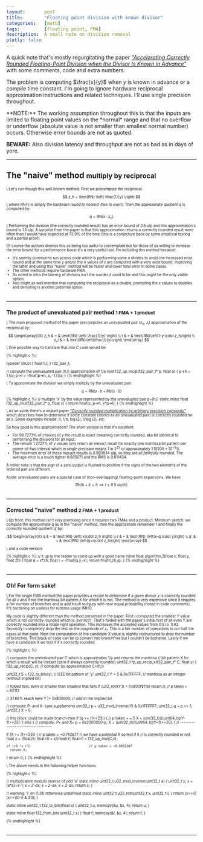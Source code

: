 ```yaml
---
layout:       post
title:        "Floating point division with known divisor"
categories:   [math]
tags:         [floating point, FMA]
description:  A small note on division removal
plotly: false
---
```


A quick note that's mostly regurgitating the paper [*"Accelerating Correctly Rounded Floating-Point Division when the Divisor Is Known in Advance"*](http://perso.ens-lyon.fr/jean-michel.muller/fpdiv.html) with some comments, code and extra numbers.

The problem is computing $\frac{x}{y}$ when $y$ is known in advance or a compile time constant. I'm going to ignore hardware reciprocal approximation instructions and related techniques. I'll use single precision throughout.

<div class="alert alert-success" role="alert" markdown="1">
**NOTE:** The working assumption throughout this is that the inputs are limited to floating point values on the *normal* range and that no overflow or underflow (absolute value is not smaller than smallest normal number) occurs. Otherwise error bounds are not as quoted.

**BEWARE:** Also division latency and throughput are not as bad as in days of yore.
</div>

------

The "naive" method <small>multiply by reciprocal<small>
------

\\
Let's run though this well known method. First we precompute the reciprocal:

$$
z_h = \text{RN} \left( \frac{1}{y} \right)
$$

\\
where $\text{RN} \left(\cdot\right)$ is simply the hardware *round to nearest (ties to even)*. Then the approximate quotient $q$ is computed by:

$$
q = \text{RN} \left( x\cdot z_h \right)
$$

\\
Performing the division (the correctly rounded result) has an error bound of $0.5~\text{ulp}$ and this approximation's bound is $1.5~\text{ulp}$. A surprise from the paper is that this approximation returns a correctly rounded result more often than I would have expected at 72.9% of the time (this is a conjecture back by some empirical testing and a partial proof).

Of course the authors dismiss this as being too awful to contemplate but for those of us willing to increase the error bound for a performance boost it's a very useful tool. I'm including this method because:

* It's seemly common to run across code which is performing some $n$ divides to avoid the increased error bound and at the same time $y$ and/or the $n$ values of $x$ are computed with a very wide bound. Improving the latter and using this "naive" method will be faster and lower total error in some cases.
* The other methods require hardware FMA.
* As noted in intro the latency of division isn't the murder it used to be and this might be the only viable option. 
* And might as well mention that computing the reciprocal as a double, promoting the $x$ values to doubles and demoting is another potential option. 

<br>

------

The product of unevaluated pair method <small>1 FMA + 1 product</small>
------

\\
The main proposed method of the paper precomputes an unevaluated pair $\left(z_h,~z_l\right)$
 approximation of the reciprocal by:

$$
\begin{array}{lll}
z_h & = & \text{RN} \left( \frac{1}{y} \right) \\
t   & = & \text{RN}\left(1-y \cdot z_h\right) \\
z_l & = & \text{RN}\left(\frac{t}{y}\right)
\end{array}
$$


\\
One possible way to translate that into *C* code would be:

{% highlight c %}

typedef struct { float h,l; } f32_pair_t;

// compute the unevaluated pair (h,l) approximation of 1/a
void f32_up_recip(f32_pair_t* p, float a)
{
 p->h = 1.f/a;
 p->l = -fmaf(p->h, a, -1.f)/a;
}
{% endhighlight %}

\\
To approximate the division we simply multiply by the unevaluated pair:

$$
q =  \text{RN} \left(x\cdot h + \text{RN}\left(x\cdot l\right)\right)
$$

{% highlight c %}
// multiply 'x' by the value represented by the unevaluated pair p=(h,l)
static inline float f32_up_mul(f32_pair_t* p, float x) 
{
  return fmaf(x, p->h, x*p->l);
}
{% endhighlight %}

\\
As an aside there's a related paper [*"Correctly rounded multiplication by arbitrary precision constants"*](http://perso.ens-lyon.fr/jean-michel.muller/MultConstant.html) which describes how to determine if some constant (stored as an unevaluated pair) is correctly rounded for all x. Some examples include: $\pi,~ 1/\pi, ~\log\left(2\right), ~1/\log\left(2\right)$, etc.

So how good is this approximation? The short version is that it's excellent: 

* For $98.7273\%$ of choices of $y$ the result is exact (meaning correctly rounded, aka bit identical to performing the division) for all input. 
* The remain $1.2727\%$ of $y$ values only return an inexact result for exactly one mantissa bit pattern per power-of-two interval which in single precision means $1$ in $2^{23}$ or approximately $1.19209\times 10^{-5}\%$
* The maximum error of these inexact results is $0.990934~\text{ulp}$, so they are all *faithfully rounded*. The average error is a much tighter $0.605071$ and the RMS is $0.611434$.

A minor note is that the sign of a zero output is flushed to positive if the signs of the two elements of the ordered pair are different.

Aside: unevaluated pairs are a special case of (non-overlapping) floating-point expansions.  We have: 

$$\text{RN} \left(h+l\right) = h \implies l \le 0.5~\text{ulp}\left(h\right)$$

<br>

------

Corrected "naive" method <small>2 FMA + 1 product</small>
------

\\
Up front: this method isn't very promising since it requires two FMAs and a product.  Minimum sketch: we compute the approximate $q$ as in the "naive" method, then the approximate remainder $r$ and finally the correctly rounded quotient $q'$ by:

$$
\begin{array}{lll}
q  & = & \text{RN} \left( x\cdot z_h \right) \\
r  & = & \text{RN} \left(x-q \cdot y\right)  \\
q' & = & \text{RN} \left(q+r\cdot z_h\right)
\end{array}
$$

\\
and a code version:

{% highlight c %}
// it up to the reader to come up with a good name
inline float algorithm_1(float x, float y, float zh) 
{
  float q = x*zh;
  float r = -fmaf(q,y,-x);
  return fmaf(r,zh,q);
}
{% endhighlight %}

<br>

------

Oh! For form sake! 
------

\\
For the single FMA method the paper provides a recipe to determine if a given divisor $y$ is correctly rounded for all $x$ and if not the mantissa bit pattern $X$ for which it is not. The method is very expensive since it requires a fair number of branches and to add insult to injury with near equal probability (noted in code comments). It's bordering on useless for runtime usage IMHO.

My code is slightly different than the method presented in the paper. First I computed the smallest $Y$ value which is not correctly rounded which is: `0x9f0237`. That's folded with the paper's initial test of all even $Y$ are correctly rounded into a rotate right operation. This increases the accepted values from $0.5$ to $~0.62$. Secondly I completely drop the test on the magnitude of $z_l$. This is a fair number of operations to cut half the cases at that point. Next the computation of the candidate $X$ value is slightly restructured to drop the number of branches.  This block of code can be to convert into branchfree but I couldn't be bothered. Lastly if we have a candidate $X$ we test if it's correctly rounded.

{% highlight c %}

// computes the unevaluated pair C which is approximates 1/y and returns the mantissa
// bit pattern X for which a result will be inexact (zero if always correctly rounded)
uint32_t fp_up_recip_x(f32_pair_t* C, float y)
{
  f32_up_recip(C, y);                           // compute 1/y approximation C=(h,l)
  
  uint32_t S = f32_to_bits(y);                  // IEEE bit pattern of 'y'
  uint32_t Y = S & 0x7FFFFF;                    // mantissa as an integer (without implied bit)
  
  // folded test: even or smaller than smallest that fails
  if (u32_rotr(Y,1) < 0x800f811b) return 0;     // p taken = ~.62113
  
  // 37.89% reach here
  Y |= 0x800000;                                // add in the implied bit
  
  // compute: P- and X- (see supplement)
  uint32_t p = u32_mod_inverse(Y) & 0x1FFFFFF;
  uint32_t q = p >> 1;
  uint32_t X = 0;

  // this block could be made branch-free
  if (q >= (1<<23)) {                           // p taken = ~.5
    X = (uint32_t)(((uint64_t)p*Y-1)>>25);
  }
  else {
    // compute: P+ and X+
    p = 0x2000000-p;
    X = (uint32_t)(((uint64_t)p*Y+1)>>25);
  }
  // ------------------------------------

  if (X >= (1<<23)) {                           // p taken = ~0.742677
    // we have a potential X so test if it
    // is correctly rounded or not.
    float x  = (float)X;
    float r0 = x/(float)Y;
    float r1 = f32_up_mul(C,x);
    
    if (r0 != r1)                               // p taken = ~0.0452307
      return X;
  }
  return 0;
}
{% endhighlight %}

\\
The above needs to the following helper functions:

{% highlight c %}

// multiplicative modulo inverse of odd 'a'
static inline uint32_t u32_mod_inverse(uint32_t a)
{
  uint32_t x;
  x = (a*a)+a-1;
  x *= 2-a*x;
  x *= 2-a*x;
  x *= 2-a*x;
  return x;
}

// warning: 'i' on [1,31] otherwise undefined
static inline uint32_t u32_rotr(uint32_t x, uint32_t i)
{
  return (x>>i)|(x<<((0-i) & 31));
}

static inline uint32_t f32_to_bits(float x) 
{
  uint32_t u; memcpy(&u, &x, 4); return u;
}

static inline float f32_from_bits(uint32_t x)
{
  float f; memcpy(&f, &x, 4); return f;
}


{% endhighlight %}

<br>

------

